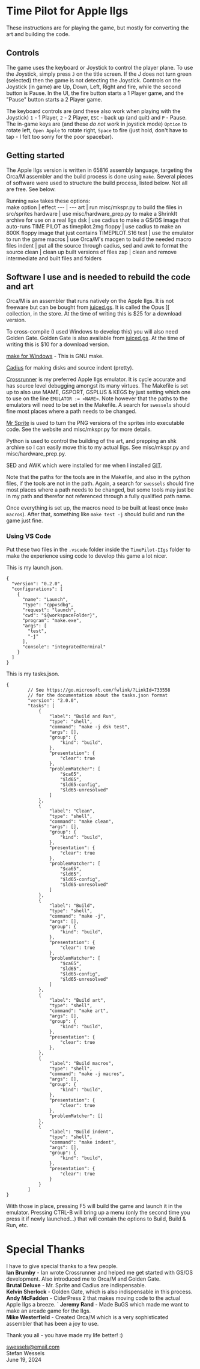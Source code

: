 # Time Pilot for Apple IIgs  
These instructions are for playing the game, but mostly for converting the art and building the code.  
  
## Controls  
The game uses the keyboard or Joystick to control the player plane.  To use the Joystick, simply press `J` on the title screen.  If the J does not turn green (selected) then the game is not detecting the Joystick.  Controls on the Joystick (in game) are Up, Down, Left, Right and fire, while the second button is Pause.  In the UI, the fire button starts a 1 Player game, and the "Pause" button starts a 2 Player game.  
  
The keyboard controls are (and these also work when playing with the Joystick) `1` - 1 Player, `2` - 2 Player, `ESC` - back up (and quit) and `P` - Pause.  The in-game keys are (and these *do not* work in joystick mode) `Option` to rotate left, `Open Apple` to rotate right, `Space` to fire (just hold, don't have to tap - I felt too sorry for the poor spacebar).  
  
## Getting started  
The Apple IIgs version is written in 65816 assembly language, targeting the Orca/M assembler and the build process is done using `make`.  Several pieces of software were used to structure the build process, listed below.  Not all are free.  See below.  
  
Running `make` takes these options:  
make option | effect
--- | ---
art | run misc/mkspr.py to build the files in src/sprites
hardware | use misc/hardware_prep.py to make a ShrinkIt archive for use on a real IIgs
dsk | use cadius to make a GS/OS image that auto-runs TIME PILOT as timepilot.2mg
floppy | use cadius to make an 800K floppy image that just contains TIMEPILOT.S16
test | use the emulator to run the game
macros | use Orca/M's macgen to build the needed macro files
indent | put all the source through cadius, sed and awk to format the source
clean | clean up built versions of files
zap | clean and remove intermediate and built files and folders
  
## Software I use and is needed to rebuild the code and art  
Orca/M is an assembler that runs natively on the Apple IIgs.  It is not freeware but can be bought from [juiced.gs](https://juiced.gs/).  It is called the Opus ][ collection, in the store.  At the time of writing this is $25 for a download version.  
  
To cross-compile (I used Windows to develop this) you will also need Golden Gate.  Golden Gate is also available from [juiced.gs](https://juiced.gs/).  At the time of writing this is $10 for a download version.  
  
[make for Windows](https://gnuwin32.sourceforge.net/packages/make.htm) - This is GNU make.  
  
[Cadius](https://www.brutaldeluxe.fr/products/crossdevtools/cadius/) for making disks and source indent (pretty).  
  
[Crossrunner](https://www.crossrunner.gs/) is my preferred Apple IIgs emulator.  It is cycle accurate and has source level debugging amongst its many virtues.  The Makefile is set up to also use MAME, GSPORT, GSPLUS & KEGS by just setting which one to use on the line `EMULATOR := <NAME>`.  Note however that the paths to the emulators will need to be set in the Makefile.  A search for `swessels` should fine most places where a path needs to be changed.  
  
[Mr Sprite](https://www.brutaldeluxe.fr/products/crossdevtools/mrsprite/) is used to turn the PNG versions of the sprites into executable code.  See the website and misc/mkspr.py for more details.  
  
Python is used to control the building of the art, and prepping an shk archive so I can easily move this to my actual IIgs.  See misc/mkspr.py and misc/hardware_prep.py.  
  
SED and AWK which were installed for me when I installed [GIT](https://git-scm.com/book/en/v2/Getting-Started-Installing-Git).  
  
Note that the paths for the tools are in the Makefile, and also in the python files, if the tools are not in the path.  Again, a search for `swessels` should fine most places where a path needs to be changed, but some tools may just be in my path and therefor not referenced through a fully qualified path name.  
  
Once everything is set up, the macros need to be built at least once (`make macros`).  After that, something like `make test -j` should build and run the game just fine.  
  
### Using VS Code  
Put these two files in the `.vscode` folder inside the `TimePilot-IIgs` folder to make the experience using code to develop this game a lot nicer.  
  
This is my launch.json.
```
{
  "version": "0.2.0",
  "configurations": [
    {
      "name": "Launch",
      "type": "cppvsdbg",
      "request": "launch",
      "cwd": "${workspaceFolder}",
      "program": "make.exe",
      "args": [
        "test",
        "-j"
      ],
      "console": "integratedTerminal"
    }
  ]
}
```
  
This is my tasks.json.  
```
{
        // See https://go.microsoft.com/fwlink/?LinkId=733558
        // for the documentation about the tasks.json format
        "version": "2.0.0",
        "tasks": [
            {
                "label": "Build and Run",
                "type": "shell",
                "command": "make -j dsk test",
                "args": [],
                "group": {
                    "kind": "build",
                },
                "presentation": {
                    "clear": true
                },
                "problemMatcher": [
                    "$ca65",
                    "$ld65",
                    "$ld65-config",
                    "$ld65-unresolved"
                ]
            },
            {
                "label": "Clean",
                "type": "shell",
                "command": "make clean",
                "args": [],
                "group": {
                    "kind": "build",
                },
                "presentation": {
                    "clear": true
                },
                "problemMatcher": [
                    "$ca65",
                    "$ld65",
                    "$ld65-config",
                    "$ld65-unresolved"
                ]
            },
            {
                "label": "Build",
                "type": "shell",
                "command": "make -j",
                "args": [],
                "group": {
                    "kind": "build",
                },
                "presentation": {
                    "clear": true
                },
                "problemMatcher": [
                    "$ca65",
                    "$ld65",
                    "$ld65-config",
                    "$ld65-unresolved"
                ]
            },
            {
                "label": "Build art",
                "type": "shell",
                "command": "make art",
                "args": [],
                "group": {
                    "kind": "build",
                },
                "presentation": {
                    "clear": true
                },
            },
            {
                "label": "Build macros",
                "type": "shell",
                "command": "make -j macros",
                "args": [],
                "group": {
                    "kind": "build",
                },
                "presentation": {
                    "clear": true
                },
                "problemMatcher": []
            },
            {
                "label": "Build indent",
                "type": "shell",
                "command": "make indent",
                "args": [],
                "group": {
                    "kind": "build",
                },
                "presentation": {
                    "clear": true
                }
            }
        ]
}
```
  
With those in place, pressing F5 will build the game and launch it in the emulator.  Pressing CTRL-B will bring up a menu (only the second time you press it if newly launched...) that will contain the options to Build, Build & Run, etc.  
  
# Special Thanks  
I have to give special thanks to a few people.  
**Ian Brumby** - Ian wrote Crossrunner and helped me get started with GS/OS development. Also introduced me to Orca/M and Golden Gate.  
**Brutal Deluxe** - Mr. Sprite and Cadius are indispensable.  
**Kelvin Sherlock** - Golden Gate, which is also indispensable in this process.  
**Andy McFadden** - CiderPress 2 that makes moving code to the actual Apple IIgs a breeze.  `
**Jeremy Rand** - Made BuGS which made me want to make an arcade game for the IIgs.  
**Mike Westerfield** - Created Orca/M which is a very sophisticated assembler that has been a joy to use.  
  
Thank you all - you have made my life better! :)  
  
swessels@email.com  
Stefan Wessels  
June 19, 2024  
